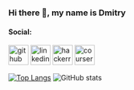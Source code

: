 ### Hi there 👋, my name is Dmitry


#### Social:

[<img src='https://cdn.jsdelivr.net/npm/simple-icons@3.0.1/icons/github.svg' alt='github' height='40'>](https://github.com/noDGodiaev)  [<img src='https://cdn.jsdelivr.net/npm/simple-icons@3.0.1/icons/linkedin.svg' alt='linkedin' height='40'>](https://www.linkedin.com/in/dvgodyaev/)  [<img src='https://cdn.jsdelivr.net/npm/simple-icons@3.0.1/icons/hackerrank.svg' alt='hackerrank' height='40'>](https://www.hackerrank.com/dvgnnv)  [<img src='https://cdn.jsdelivr.net/npm/simple-icons@3.0.1/icons/coursera.svg' alt='coursera' height='40'>](https://www.coursera.org/user/cfb6290dfda742799a9abb07a5035d99)  

[![Top Langs](https://github-readme-stats.vercel.app/api/top-langs/?username=noDGodiaev&theme=dark)](https://github.com/anuraghazra/github-readme-stats)
![GitHub stats](https://github-readme-stats.vercel.app/api?username=noDGodiaev&show_icons=true&theme=dark)  

